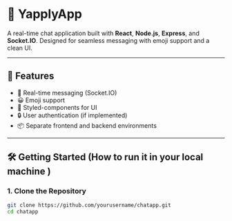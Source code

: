 # 💬 YapplyApp

A real-time chat application built with **React**, **Node.js**, **Express**, and **Socket.IO**. Designed for seamless messaging with emoji support and a clean UI.

---

## 🚀 Features

- 🔁 Real-time messaging (Socket.IO)
- 😀 Emoji support
- 💅 Styled-components for UI
- 🔒 User authentication (if implemented)
- 📦 Separate frontend and backend environments

---

## 🛠️ Getting Started (How to run it in your local machine )

### 1. Clone the Repository

```bash
git clone https://github.com/yourusername/chatapp.git
cd chatapp
